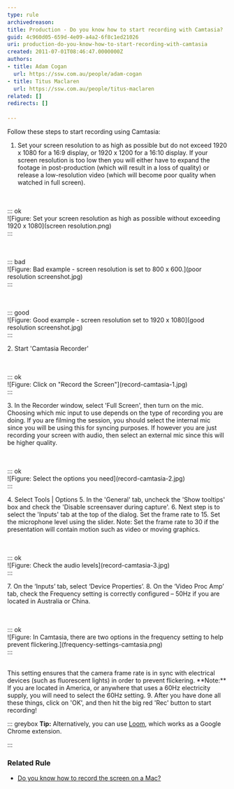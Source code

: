 ```yaml
---
type: rule
archivedreason: 
title: Production - Do you know how to start recording with Camtasia?
guid: 4c960d05-659d-4e09-a4a2-6f8c1ed21026
uri: production-do-you-know-how-to-start-recording-with-camtasia
created: 2011-07-01T08:46:47.0000000Z
authors:
- title: Adam Cogan
  url: https://ssw.com.au/people/adam-cogan
- title: Titus Maclaren
  url: https://ssw.com.au/people/titus-maclaren
related: []
redirects: []

---
```


Follow these steps to start recording using Camtasia: 

<!--endintro-->

1. Set your screen resolution to as high as possible but do not exceed 1920 x 1080 for a 16:9 display, or 1920 x 1200 for a 16:10 display. If your screen resolution is too low then you will either have to expand the footage in post-production (which will result in a loss of quality) or release a low-resolution video (which will become poor quality when watched in full screen).
<dl class="image"><br><br>::: ok  <br>![Figure: Set your screen resolution as high as possible without exceeding 1920 x 1080](screen resolution.png)  <br>:::<br></dl><dl class="badImage"><br><br>::: bad  <br>![Figure: Bad example - screen resolution is set to 800 x 600.](poor resolution screenshot.jpg)  <br>:::<br></dl><dl class="goodImage"><br><br>::: good  <br>![Figure: Good example - screen resolution set to 1920 x 1080](good resolution screenshot.jpg)  <br>:::<br></dl>2. Start 'Camtasia Recorder' <br>      <dl class="image"><br><br>::: ok  <br>![Figure: Click on "Record the Screen"](record-camtasia-1.jpg)  <br>:::<br></dl>
3. In the Recorder window, select 'Full Screen', then turn on the mic. Choosing which mic input to use depends on the type of recording you are doing. If you are filming the session, you should select the internal mic since you will be using this for syncing purposes. If however you are just recording your screen with audio, then select an external mic since this will be higher quality. <br>      <dl class="image"><br><br>::: ok  <br>![Figure: Select the options you need](record-camtasia-2.jpg)  <br>:::<br></dl>
4. Select Tools | Options
5. In the 'General' tab, uncheck the 'Show tooltips' box and check the 'Disable screensaver during capture'.
6. Next step is to select the 'Inputs' tab at the top of the dialog. Set the frame rate to 15. Set the microphone level using the slider. Note: Set the frame rate to 30 if the presentation will contain motion such as video or moving graphics.
<dl class="image"><br><br>::: ok  <br>![Figure: Check the audio levels](record-camtasia-3.jpg)  <br>:::<br></dl>7. On the ‘Inputs’ tab, select ‘Device Properties’.
8. On the ‘Video Proc Amp’ tab, check the Frequency setting is correctly configured – 50Hz if you are located in Australia or China.<br>   <dl class="image"><br><br>::: ok  <br>![Figure: In Camtasia, there are two options in the frequency setting to help prevent flickering.](frequency-settings-camtasia.png)  <br>:::<br></dl><br>   This setting ensures that the camera frame rate is in sync with electrical devices (such as fluorescent lights) in order to prevent flickering.
 **Note:** If you are located in America, or anywhere that uses a 60Hz electricity supply, you will need to select the 60Hz setting.
9. After you have done all these things, click on 'OK', and then hit the big red 'Rec' button to start recording!


::: greybox
 **Tip:** Alternatively, you can use     [Loom](https://www.useloom.com/), which works as a Google Chrome extension.     

:::

### Related Rule


* [Do you know how to record the screen on a Mac?](/do-you-know-how-to-record-the-screen-on-a-mac)
